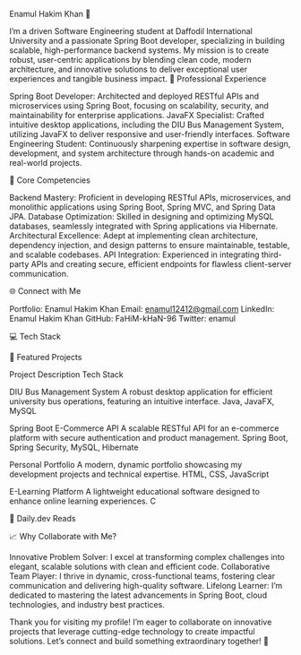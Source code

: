 Enamul Hakim Khan 🌟

I’m a driven Software Engineering student at Daffodil International University and a passionate Spring Boot developer, specializing in building scalable, high-performance backend systems. My mission is to create robust, user-centric applications by blending clean code, modern architecture, and innovative solutions to deliver exceptional user experiences and tangible business impact.
💼 Professional Experience

Spring Boot Developer: Architected and deployed RESTful APIs and microservices using Spring Boot, focusing on scalability, security, and maintainability for enterprise applications.
JavaFX Specialist: Crafted intuitive desktop applications, including the DIU Bus Management System, utilizing JavaFX to deliver responsive and user-friendly interfaces.
Software Engineering Student: Continuously sharpening expertise in software design, development, and system architecture through hands-on academic and real-world projects.

🌟 Core Competencies

Backend Mastery: Proficient in developing RESTful APIs, microservices, and monolithic applications using Spring Boot, Spring MVC, and Spring Data JPA.
Database Optimization: Skilled in designing and optimizing MySQL databases, seamlessly integrated with Spring applications via Hibernate.
Architectural Excellence: Adept at implementing clean architecture, dependency injection, and design patterns to ensure maintainable, testable, and scalable codebases.
API Integration: Experienced in integrating third-party APIs and creating secure, efficient endpoints for flawless client-server communication.

🌐 Connect with Me

Portfolio: Enamul Hakim Khan
Email: enamul12412@gmail.com
LinkedIn: Enamul Hakim Khan
GitHub: FaHiM-kHaN-96
Twitter: enamul

💻 Tech Stack

🚀 Featured Projects



Project
Description
Tech Stack



DIU Bus Management System
A robust desktop application for efficient university bus operations, featuring an intuitive interface.
Java, JavaFX, MySQL


Spring Boot E-Commerce API
A scalable RESTful API for an e-commerce platform with secure authentication and product management.
Spring Boot, Spring Security, MySQL, Hibernate


Personal Portfolio
A modern, dynamic portfolio showcasing my development projects and technical expertise.
HTML, CSS, JavaScript


E-Learning Platform
A lightweight educational software designed to enhance online learning experiences.
C


🌟 Daily.dev Reads


📈 Why Collaborate with Me?

Innovative Problem Solver: I excel at transforming complex challenges into elegant, scalable solutions with clean and efficient code.
Collaborative Team Player: I thrive in dynamic, cross-functional teams, fostering clear communication and delivering high-quality software.
Lifelong Learner: I’m dedicated to mastering the latest advancements in Spring Boot, cloud technologies, and industry best practices.

Thank you for visiting my profile! I’m eager to collaborate on innovative projects that leverage cutting-edge technology to create impactful solutions. Let’s connect and build something extraordinary together! 🌟

